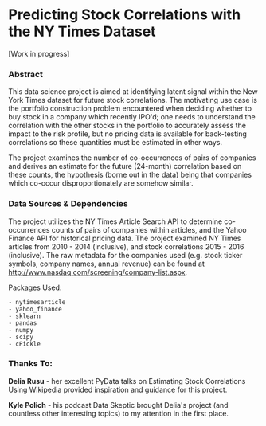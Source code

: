 # Predicting Stock Correlations with the NY Times Dataset

[Work in progress]

### Abstract

This data science project is aimed at identifying latent signal within the New York Times dataset for future stock correlations. The motivating use case is the portfolio construction problem encountered when deciding whether to buy stock in a company which recently IPO'd; one needs to understand the correlation with the other stocks in the portfolio to accurately assess the impact to the risk profile, but no pricing data is available for back-testing correlations so these quantities must be estimated in other ways.

The project examines the number of co-occurrences of pairs of companies and derives an estimate for the future (24-month) correlation based on these counts, the hypothesis (borne out in the data) being that companies which co-occur disproportionately are somehow similar.


### Data Sources & Dependencies

The project utilizes the NY Times Article Search API to determine co-occurrences counts of pairs of companies within articles, and the Yahoo Finance API for historical pricing data. The project examined NY Times articles from 2010 - 2014 (inclusive), and stock correlations 2015 - 2016 (inclusive). The raw metadata for the companies used (e.g. stock ticker symbols, company names, annual revenue) can be found at http://www.nasdaq.com/screening/company-list.aspx.

Packages Used:

    - nytimesarticle
    - yahoo_finance  
    - sklearn
    - pandas
    - numpy
    - scipy
    - cPickle


### Thanks To:

__Delia Rusu__ - her excellent PyData talks on Estimating Stock Correlations Using Wikipedia provided inspiration and guidance for this project.

__Kyle Polich__ - his podcast Data Skeptic brought Delia's project (and countless other interesting topics) to my attention in the first place.
